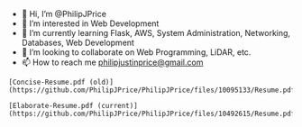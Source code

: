 - 👋 Hi, I’m @PhilipJPrice
- 👀 I’m interested in Web Development
- 🌱 I’m currently learning Flask, AWS, System Administration, Networking, Databases, Web Development
- 💞️ I’m looking to collaborate on Web Programming, LiDAR, etc.
- 📫 How to reach me philipjustinprice@gmail.com

<!---
PhilipJPrice/PhilipJPrice is a ✨ special ✨ repository because its `README.md` (this file) appears on your GitHub profile.
You can click the Preview link to take a look at your changes.
--->

```
[Concise-Resume.pdf (old)](https://github.com/PhilipJPrice/PhilipJPrice/files/10095133/Resume.pdf)
```

```
[Elaborate-Resume.pdf (current)](https://github.com/PhilipJPrice/PhilipJPrice/files/10492615/Resume.pdf)
```
